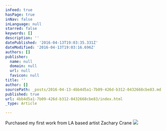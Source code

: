 ```yaml
---
inFeed: true
hasPage: true
inNav: false
inLanguage: null
starred: false
keywords: []
description: ''
datePublished: '2016-04-13T19:03:35.331Z'
dateModified: '2016-04-13T19:03:16.696Z'
authors: []
publisher:
  name: null
  domain: null
  url: null
  favicon: null
title: ''
author: []
sourcePath: _posts/2016-04-13-4bb4d5a1-7b09-426d-b312-0432668cbe83.md
published: true
url: 4bb4d5a1-7b09-426d-b312-0432668cbe83/index.html
_type: Article

---
```

Purchased my first work from LA based artist Zachary Crane
![](https://the-grid-user-content.s3-us-west-2.amazonaws.com/5cd4ff91-8571-4357-b5cd-301eea0c8c20.jpg)
